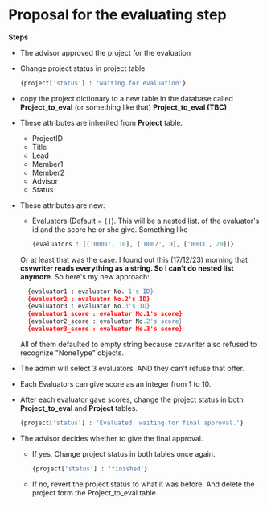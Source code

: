 # Proposal for the evaluating step
**Steps**
- The advisor approved the project for the evaluation
- Change project status in project table
  ```py
  {project['status'] : 'waiting for evaluation'}
  ```
- copy the project dictionary to a new table in the database called **Project_to_eval** (or something like that)
**Project_to_eval (TBC)**
 - These attributes are inherited from **Project** table.
    - ProjectID
    - Title
    - Lead
    - Member1
    - Member2
    - Advisor
    - Status
  - These attributes are new:
    - Evaluators (Default = `[]`). This will be a nested list. of the evaluator's id and the score he or she give. Something like
      ```py
      {evaluators : [['0001', 10], ['0002', 9], ['0003', 20]]}
      ```
    Or at least that was the case. I found out this (17/12/23) morning that **csvwriter reads everything as a string. So I can't do nested list anymore**. So here's my new approach:
    ```py
      {evaluator1 : evaluator No. 1's ID}
      {evaluator2 : evaluator No.2's ID}
      {evaluator3 : evaluator No.3's ID}
      {evaluator1_score : evaluator No.1's score}
      {evaluator2_score : evaluator No.2's score}
      {evaluator3_score : evaluator No.3's score}
      ```
    All of them defaulted to empty string because csvwriter also refused to recognize "NoneType" objects.

- The admin will select 3 evaluators. AND they can't refuse that offer.

- Each Evaluators can give score as an integer from 1 to 10.
- After each evaluator gave scores, change the project status in both **Project_to_eval** and **Project** tables.
  ```py
  {project['status'] : 'Evaluated. waiting for final approval.'}
  ```

- The advisor decides whether to give the final approval.
  - If yes, Change project status in both tables once again.
    ```py
    {project['status'] : 'finished'}
    ```
  - If no, revert the project status to what it was before. And delete the project form the Project_to_eval table.
